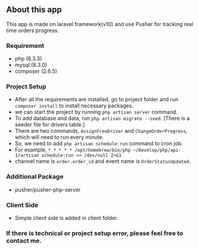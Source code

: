 ## About this app

This app is made on laravel framework(v10) and use Pusher for tracking real time orders progress.

### Requirement

- php (8.3.3)
- mysql (8.3.0)
- composer (2.6.5)

### Project Setup

- After all the requirements are installed, go to project folder and run ```composer install``` to install necessary packages.
- we can start the project by running ```php artisan server``` command.
- To add database and data, run ```php artisan migrate --seed```. [There is a seeder file for drivers table.]
- There are two commands, ``AssignFreeDriver`` and ``ChangeOrderProgress``, which will need to run every minute.
- So, we need to add ```php artisan schedule:run``` command to cron job.
- For example, ```* * * * * /opt/homebrew/bin/php ~/Develop/php/api-1/artisan schedule:run >> /dev/null 2>&1```
- channel name is ```order.order_id``` and event name is ```OrderStatusUpdated```.

### Additional Package
- pusher/pusher-php-server

### Client Side
- Simple client side is added in client folder.

### If there is technical or project setup error, please feel free to contact me.